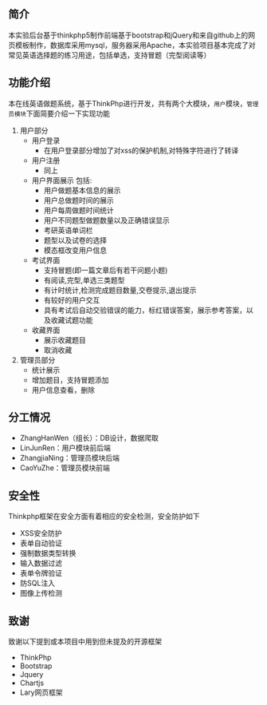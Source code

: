 ## 简介

本实验后台基于thinkphp5制作前端基于bootstrap和jQuery和来自github上的网页模板制作，数据库采用mysql，服务器采用Apache，本实验项目基本完成了对常见英语选择题的练习用途，包括单选，支持冒题（完型阅读等）

## 功能介绍

本在线英语做题系统，基于ThinkPhp进行开发，共有两个大模块，`用户`模块，`管理员模块`下面简要介绍一下实现功能
1. 用户部分
    * 用户登录
        * 在用户登录部分增加了对xss的保护机制,对特殊字符进行了转译 
    * 用户注册
        * 同上
    * 用户界面展示 包括:
        * 用户做题基本信息的展示
        * 用户总做题时间的展示
        * 用户每周做题时间统计
        * 用户不同题型做题数量以及正确错误显示
        * 考研英语单词栏
        * 题型以及试卷的选择
        * 模态框改变用户信息
    * 考试界面
        * 支持冒题(即一篇文章后有若干问题小题) 
        * 有阅读,完型,单选三类题型
        * 有计时统计,检测完成题目数量,交卷提示,退出提示
        * 有较好的用户交互
        * 具有考试后自动交验错误的能力，标红错误答案，展示参考答案，以及收藏试题功能
    * 收藏界面
        * 展示收藏题目
        * 取消收藏
2. 管理员部分
    * 统计展示
    * 增加题目，支持冒题添加
    * 用户信息查看，删除
## 分工情况
* ZhangHanWen（组长）：DB设计，数据爬取
* LinJunRen：用户模块前后端
* ZhangjiaNing：管理员模块后端
* CaoYuZhe：管理员模块前端

## 安全性

Thinkphp框架在安全方面有着相应的安全检测，安全防护如下
*  XSS安全防护
*  表单自动验证
*  强制数据类型转换
*  输入数据过滤
*  表单令牌验证
*  防SQL注入
*  图像上传检测

## 致谢
致谢以下提到或本项目中用到但未提及的开源框架
* ThinkPhp
* Bootstrap
* Jquery
* Chartjs
* Lary网页框架

